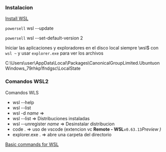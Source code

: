 ### Instalacion

[Install WSL](https://docs.microsoft.com/en-us/windows/wsl/install)

`powersell` wsl --update

`powersell` wsl --set-default-version 2

Iniciar las aplicaciones y exploradores en el disco local siempre \\wsl$ con  `wsl ~`   y usar `explorer.exe` para ver los archivos 

C:\Users\user\AppData\Local\Packages\CanonicalGroupLimited.UbuntuonWindows_79rhkp1fndgsc\LocalState

### Comandos WSL2


Comandos WLS

- wsl --help
- wsl --list
- wsl -d  _name_ ⇒
- wsl --list ⇒ Distribuciones instaladas
- wsl --unregister _name_  ⇒ Desinstalar distribucion
- code .  ⇒ uso de vscode  (extencion vc  ****Remote - WSL****`v0.63.13`*Preview )*
- explorer.exe .  ⇒ abre una carpeta del directorio


[Basic commands for WSL](https://docs.microsoft.com/en-us/windows/wsl/basic-commands)